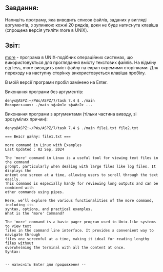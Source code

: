 ## Завдання:
Напишіть програму, яка виводить список файлів, заданих у вигляді аргументів, з зупинкою кожні 20 рядків, доки не буде натиснута клавіша (спрощена версія утиліти more в UNIX).

## Звіт:
[more](https://uk.wikipedia.org/wiki/More) - програма в UNIX-подібних операційних системах, що використовується для проглядання вмісту текстових файлів. На відміну від less, more виводить вміст файлу на екран окремими сторінками. Для переходу на наступну сторінку використовується клавіша пробілу.

В моїй версії програми пробіл замінено на Enter.

Виконання програми без аргументів:
```
denys@ASPZ:~/PWs/ASPZ/7/task 7.4 $ ./main
Використання: ./main <файл1> <файл2> ...
```

Виконання програми з аргументами (тільки частина виводу, зі зрозумілих причин):
```
denys@ASPZ:~/PWs/ASPZ/7/task 7.4 $ ./main file1.txt file2.txt

=== Вміст файлу: file1.txt ===

more command in Linux with Examples
Last Updated : 02 Sep, 2024

The 'more' command in Linux is a useful tool for viewing text files in the command 
prompt, particularly when dealing with large files like log files. It displays the 
ontent one screen at a time, allowing users to scroll through the text easily. 
This command is especially handy for reviewing long outputs and can be combined with 
other commands using pipes.

Here, we’ll explore the various functionalities of the more command, including its 
syntax, options, and practical examples.
What is the 'more' Command?

The 'more' command is a basic pager program used in Unix-like systems to view text 
files in the command line interface. It provides a convenient way to navigate through 
files one screenful at a time, making it ideal for reading lengthy files without 
overwhelming the terminal with all the content at once.
Syntax:


-- натисніть Enter для продовження --
```
